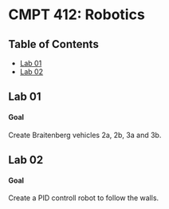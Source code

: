 # CMPT 412: Robotics
## Table of Contents
- [Lab 01](https://github.com/alykkehoy/Robotics#lab-01)
- [Lab 02](https://github.com/alykkehoy/Robotics#lab-02)

## Lab 01
#### Goal
Create Braitenberg vehicles 2a, 2b, 3a and 3b.

## Lab 02
#### Goal
Create a PID controll robot to follow the walls.

